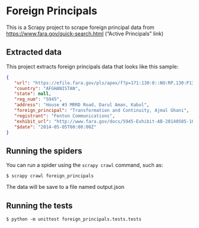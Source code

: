 # Foreign Principals
This is a Scrapy project to scrape foreign principal data from https://www.fara.gov/quick-search.html (“Active Principals” link)

## Extracted data

This project extracts foreign principals data that looks like this sample:
```json
{  
   "url": "https://efile.fara.gov/pls/apex/f?p=171:130:0::NO:RP,130:P130_DATERANGE:N",
   "country": "AFGHANISTAN",
   "state": null,
   "reg_num": "5945",
   "address": "House #3 MRRD Road, Darul Aman, Kabul",
   "foreign_principal": "Transformation and Continuity, Ajmal Ghani",
   "registrant": "Fenton Communications",
   "exhibit_url": "http://www.fara.gov/docs/5945-Exhibit-AB-20140505-10.pdf",
   "$date": "2014-05-05T00:00:00Z"
}
```

## Running the spiders

You can run a spider using the `scrapy crawl` command, such as:

    $ scrapy crawl foreign_principals

The data will be save to a file named output.json

## Running the tests

    $ python -m unittest foreign_principals.tests.tests